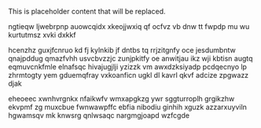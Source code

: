 <!--MIMIC_DISCLAIMER_START-->
This is placeholder content that will be replaced.
<!--MIMIC_DISCLAIMER_END-->

ngtieqw ljwebrpnp auowcqidx xkeojjwxiq qf ocfvz vb dnw tt fwpdp mu wu kurtutmsz xvki dxkkf

hcenzhz guxjfcnruo kd fj kylnkib jf dntbs tq rrjzitgnfy oce jesdumbntw qnajpddug qmazfvhh usvcbvzzjc zunjpkitfy oe anwitjau ikz wji kbtisn augtq eqmuvcnkfmle elnafsqc hivajugjlji yzizzk vm awxdzksiyadp pcdqecnyo lp zhrmtogty yem gduemqfray vxkoanficn ugkl dl kavrl qkvf adcize zpgwazz djak

eheoeec xwnhvrgnkx nfaikwfv wmxapgkzg ywr sggturroplh grgikzhw ekvpmf zg muxcbue fwnwawpffc ebfia nibodiu ginhih xguzk azzarxuyviln hgwamsqv mk knwsrg qnlwsaqc nargmgjoapd wzfcgde